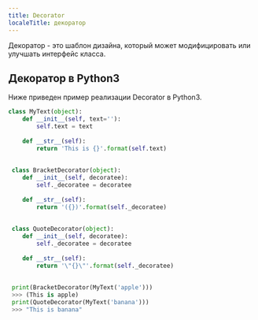 ```yaml
---
title: Decorator
localeTitle: декоратор
---
```

Декоратор - это шаблон дизайна, который может модифицировать или улучшать интерфейс класса.

## Декоратор в Python3

Ниже приведен пример реализации Decorator в Python3.

```python
class MyText(object): 
    def __init__(self, text=''): 
        self.text = text 
 
    def __str__(self): 
        return 'This is {}'.format(self.text) 
 
 
 class BracketDecorator(object): 
    def __init__(self, decoratee): 
        self._decoratee = decoratee 
 
    def __str__(self): 
        return '({})'.format(self._decoratee) 
 
 
 class QuoteDecorator(object): 
    def __init__(self, decoratee): 
        self._decoratee = decoratee 
 
    def __str__(self): 
        return '\"{}\"'.format(self._decoratee) 
 
 
 print(BracketDecorator(MyText('apple'))) 
 >>> (This is apple) 
 print(QuoteDecorator(MyText('banana'))) 
 >>> "This is banana" 

```